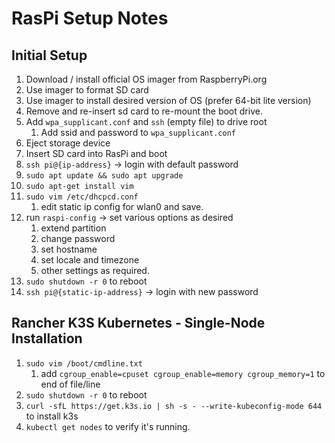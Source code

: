 # RasPi Setup Notes 
 
## Initial Setup
1. Download / install official OS imager from RaspberryPi.org
1. Use imager to format SD card
1. Use imager to install desired version of OS (prefer 64-bit lite version)
1. Remove and re-insert sd card to re-mount the boot drive.
1. Add `wpa_supplicant.conf` and `ssh` (empty file) to drive root
    1. Add ssid and password to `wpa_supplicant.conf`
1. Eject storage device
1. Insert SD card into RasPi and boot
1. `ssh pi@{ip-address}` -> login with default password
1. `sudo apt update && sudo apt upgrade`
1. `sudo apt-get install vim`
1. `sudo vim /etc/dhcpcd.conf` 
    1. edit static ip config for wlan0 and save. 
1. run `raspi-config` -> set various options as desired 
    1. extend partition
    1. change password
    1. set hostname
    1. set locale and timezone
    1. other settings as required. 
1. `sudo shutdown -r 0` to reboot 
1. `ssh pi@{static-ip-address}` -> login with new password

## Rancher K3S Kubernetes - Single-Node Installation
1. `sudo vim /boot/cmdline.txt`
    1. add `cgroup_enable=cpuset cgroup_enable=memory cgroup_memory=1` to end of file/line
1. `sudo shutdown -r 0` to reboot
1. `curl -sfL https://get.k3s.io | sh -s - --write-kubeconfig-mode 644` to install k3s
1. `kubectl get nodes` to verify it's running.